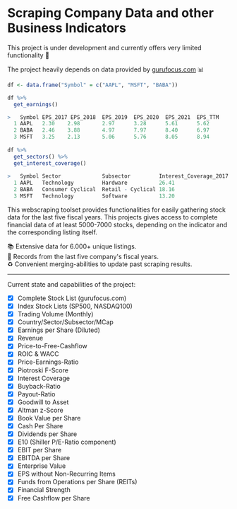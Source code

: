 # Scraping Company Data and other Business Indicators

This project is under development and currently offers very limited functionality 🔌

The project heavily depends on data provided by [gurufocus.com](https://www.gurufocus.com/new_index/) 📊

```r
df <- data.frame("Symbol" = c("AAPL", "MSFT", "BABA"))

df %>%
  get_earnings()

>   Symbol EPS_2017 EPS_2018  EPS_2019  EPS_2020  EPS_2021  EPS_TTM
  1 AAPL   2.30    2.98       2.97      3.28      5.61      5.62
  2 BABA   2.46    3.88       4.97      7.97      8.40      6.97
  3 MSFT   3.25    2.13       5.06      5.76      8.05      8.94
  
df %>%
  get_sectors() %>%
  get_interest_coverage()
  
>   Symbol Sector             Subsector         Interest_Coverage_2017 ... Interest_Coverage_2021  Interest_Coverage_TTM  
  1 AAPL   Technology         Hardware          26.41                  ... 41.19                   35.40
  2 BABA   Consumer Cyclical  Retail - Cyclical 18.16                  ... 20.04                   1.18                                    
  3 MSFT   Technology         Software          13.20                  ... 29.80                   37.55                              
```

This webscraping toolset provides functionalities for easily gathering stock data for the last five fiscal years.
This projects gives access to complete financial data of at least 5000-7000 stocks, depending on the indicator and the corresponding listing itself.

📚 Extensive data for 6.000+ unique listings. <br>
📅 Records from the last five company's fiscal years. <br>
♻️ Convenient merging-abilities to update past scraping results. <br>

_________________________________________________________
Current state and capabilities of the project:
- [x] Complete Stock List (gurufocus.com)
- [x] Index Stock Lists (SP500, NASDAQ100)
- [x] Trading Volume (Monthly)
- [x] Country/Sector/Subsector/MCap
- [x] Earnings per Share (Diluted)
- [x] Revenue
- [x] Price-to-Free-Cashflow
- [x] ROIC & WACC
- [X] Price-Earnings-Ratio
- [x] Piotroski F-Score
- [x] Interest Coverage
- [X] Buyback-Ratio
- [x] Payout-Ratio
- [x] Goodwill to Asset
- [x] Altman z-Score 
- [x] Book Value per Share
- [x] Cash Per Share
- [x] Dividends per Share
- [x] E10 (Shiller P/E-Ratio component)
- [x] EBIT per Share
- [x] EBITDA per Share
- [x] Enterprise Value
- [x] EPS without Non-Recurring Items
- [x] Funds from Operations per Share (REITs)
- [x] Financial Strength
- [x] Free Cashflow per Share
